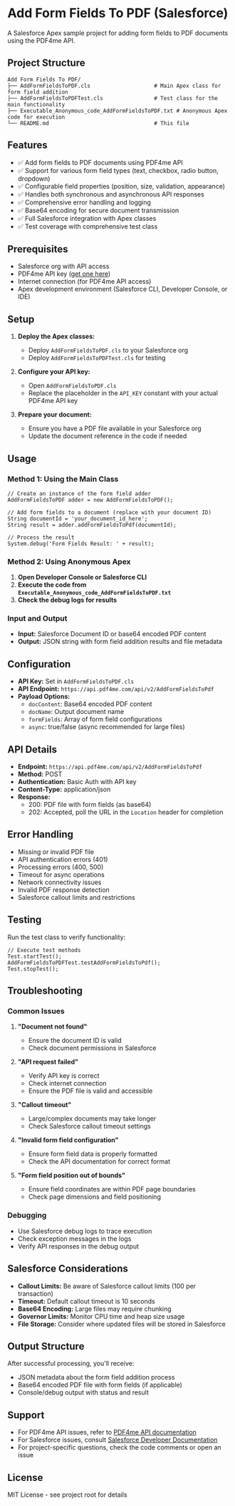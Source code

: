 # Add Form Fields To PDF (Salesforce)

A Salesforce Apex sample project for adding form fields to PDF documents using the PDF4me API.

## Project Structure

```
Add Form Fields To PDF/
├── AddFormFieldsToPDF.cls                    # Main Apex class for form field addition
├── AddFormFieldsToPDFTest.cls                # Test class for the main functionality
├── Executable_Anonymous_code_AddFormFieldsToPDF.txt # Anonymous Apex code for execution
└── README.md                                 # This file
```

## Features

- ✅ Add form fields to PDF documents using PDF4me API
- ✅ Support for various form field types (text, checkbox, radio button, dropdown)
- ✅ Configurable field properties (position, size, validation, appearance)
- ✅ Handles both synchronous and asynchronous API responses
- ✅ Comprehensive error handling and logging
- ✅ Base64 encoding for secure document transmission
- ✅ Full Salesforce integration with Apex classes
- ✅ Test coverage with comprehensive test class

## Prerequisites

- Salesforce org with API access
- PDF4me API key ([get one here](https://dev.pdf4me.com/dashboard/#/api-keys/))
- Internet connection (for PDF4me API access)
- Apex development environment (Salesforce CLI, Developer Console, or IDE)

## Setup

1. **Deploy the Apex classes:**
   - Deploy `AddFormFieldsToPDF.cls` to your Salesforce org
   - Deploy `AddFormFieldsToPDFTest.cls` for testing

2. **Configure your API key:**
   - Open `AddFormFieldsToPDF.cls`
   - Replace the placeholder in the `API_KEY` constant with your actual PDF4me API key

3. **Prepare your document:**
   - Ensure you have a PDF file available in your Salesforce org
   - Update the document reference in the code if needed

## Usage

### Method 1: Using the Main Class

```apex
// Create an instance of the form field adder
AddFormFieldsToPDF adder = new AddFormFieldsToPDF();

// Add form fields to a document (replace with your document ID)
String documentId = 'your_document_id_here';
String result = adder.addFormFieldsToPdf(documentId);

// Process the result
System.debug('Form Fields Result: ' + result);
```

### Method 2: Using Anonymous Apex

1. **Open Developer Console or Salesforce CLI**
2. **Execute the code from `Executable_Anonymous_code_AddFormFieldsToPDF.txt`**
3. **Check the debug logs for results**

### Input and Output

- **Input:** Salesforce Document ID or base64 encoded PDF content
- **Output:** JSON string with form field addition results and file metadata

## Configuration

- **API Key:** Set in `AddFormFieldsToPDF.cls`
- **API Endpoint:** `https://api.pdf4me.com/api/v2/AddFormFieldsToPdf`
- **Payload Options:**
  - `docContent`: Base64 encoded PDF content
  - `docName`: Output document name
  - `formFields`: Array of form field configurations
  - `async`: true/false (async recommended for large files)

## API Details

- **Endpoint:** `https://api.pdf4me.com/api/v2/AddFormFieldsToPdf`
- **Method:** POST
- **Authentication:** Basic Auth with API key
- **Content-Type:** application/json
- **Response:**
  - 200: PDF file with form fields (as base64)
  - 202: Accepted, poll the URL in the `Location` header for completion

## Error Handling

- Missing or invalid PDF file
- API authentication errors (401)
- Processing errors (400, 500)
- Timeout for async operations
- Network connectivity issues
- Invalid PDF response detection
- Salesforce callout limits and restrictions

## Testing

Run the test class to verify functionality:

```apex
// Execute test methods
Test.startTest();
AddFormFieldsToPDFTest.testAddFormFieldsToPdf();
Test.stopTest();
```

## Troubleshooting

### Common Issues

1. **"Document not found"**
   - Ensure the document ID is valid
   - Check document permissions in Salesforce

2. **"API request failed"**
   - Verify API key is correct
   - Check internet connection
   - Ensure the PDF file is valid and accessible

3. **"Callout timeout"**
   - Large/complex documents may take longer
   - Check Salesforce callout timeout settings

4. **"Invalid form field configuration"**
   - Ensure form field data is properly formatted
   - Check the API documentation for correct format

5. **"Form field position out of bounds"**
   - Ensure field coordinates are within PDF page boundaries
   - Check page dimensions and field positioning

### Debugging

- Use Salesforce debug logs to trace execution
- Check exception messages in the logs
- Verify API responses in the debug output

## Salesforce Considerations

- **Callout Limits:** Be aware of Salesforce callout limits (100 per transaction)
- **Timeout:** Default callout timeout is 10 seconds
- **Base64 Encoding:** Large files may require chunking
- **Governor Limits:** Monitor CPU time and heap size usage
- **File Storage:** Consider where updated files will be stored in Salesforce

## Output Structure

After successful processing, you'll receive:
- JSON metadata about the form field addition process
- Base64 encoded PDF file with form fields (if applicable)
- Console/debug output with status and result

## Support

- For PDF4me API issues, refer to [PDF4me API documentation](https://developer.pdf4me.com/docs/api/)
- For Salesforce issues, consult [Salesforce Developer Documentation](https://developer.salesforce.com/docs/)
- For project-specific questions, check the code comments or open an issue

## License

MIT License - see project root for details 